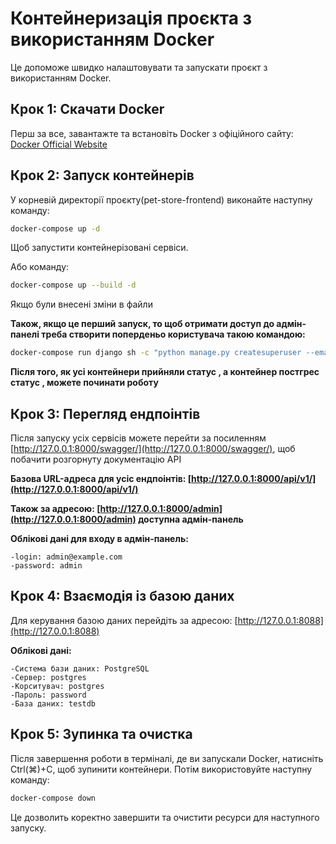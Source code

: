 # Контейнеризація проєкта з використанням Docker

Це допоможе швидко налаштовувати та запускати проєкт з використанням Docker.



## Крок 1: Скачати Docker

Перш за все, завантажте та встановіть Docker з офіційного сайту: [Docker Official Website](https://www.docker.com/)



## Крок 2: Запуск контейнерів

У корневій директорії проєкту(pet-store-frontend) виконайте наступну команду:

```bash
docker-compose up -d
```
Щоб запустити контейнерізовані сервіси.

Або команду:
```bash
docker-compose up --build -d
```
Якщо були внесені зміни в файли

**Також, якщо це перший запуск, то щоб отримати доступ до адмін-панелі треба створити поперденьо користувача такою командою:**
```bash
docker-compose run django sh -c "python manage.py createsuperuser --email=admin@example.com --first_name=Олег --second_name=Віталійович --last_name=Петренко --phone_number=0978918623"
```

**Після того, як усі контейнери прийняли статус <Started>, а контейнер постгрес статус <Healty>, 
можете починати роботу**



## Крок 3: Перегляд ендпоінтів

Після запуску усіх сервісів можете перейти за посиленням [http://127.0.0.1:8000/swagger/](http://127.0.0.1:8000/swagger/), 
щоб побачити розгорнуту документацію API

**Базова URL-адреса для усіс ендпоінтів: [http://127.0.0.1:8000/api/v1/](http://127.0.0.1:8000/api/v1/)**

**Також за адресою: [http://127.0.0.1:8000/admin](http://127.0.0.1:8000/admin) доступна адмін-панель**

**Облікові дані для входу в адмін-панель:**

    -login: admin@example.com
    -password: admin



## Крок 4: Взаємодія із базою даних

Для керування базою даних перейдіть за адресою: [http://127.0.0.1:8088](http://127.0.0.1:8088)

**Облікові дані:**

    -Система бази даних: PostgreSQL
    -Сервер: postgres
    -Корситувач: postgres
    -Пароль: password
    -База даних: testdb



## Крок 5: Зупинка та очистка

Після завершення роботи в терміналі, де ви запускали Docker, натисніть Ctrl(⌘)+C, щоб зупинити контейнери. 
Потім використовуйте наступну команду:

```bash
docker-compose down
```

Це дозволить коректно завершити та очистити ресурси для наступного запуску.
